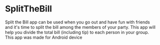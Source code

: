 SplitTheBill
============

Split the Bill app can be used when you go out and have fun with friends and it's time to split the bill among the members of your party. This app will help you divide the total bill (including tip) to each person in your group.
This app was made for Android device

